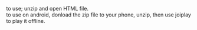to use; unzip and open HTML file.\
to use on android, donload the zip file to your phone, unzip, then use joiplay to play it offline.
